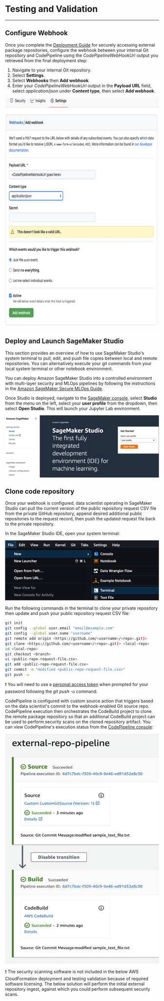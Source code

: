# Testing and Validation
---
## Configure Webhook
Once you complete the [Deployment Guide](documentation/deployment-guide.md) for securely accessing external package repositories, configure the webhook between your internal Git repository and CodePipeline using the _CodePipelineWebHookUrl_ output you retrieved from the final deployment step:

1. Navigate to your internal Git repository.
2. Select **Settings**.
3. Select **Webhooks** then **Add webhook**.
4. Enter your _CodePipelineWebHookUrl_ output in the **Payload URL** field, select _application/json_ under **Content type**, then select **Add webhook**.

<p align="center">
  <img width="700" height="750" src="../img/webhook-config.png">
</p>

## Deploy and Launch SageMaker Studio
This section provides an overview of how to use SageMaker Studio's system terminal to pull, edit, and push file copies between local and remote repositories. You can alternatively execute your git commands from your local system terminal or other notebook environment.

You can deploy Amazon SageMaker Studio into a controlled environment with multi-layer security and MLOps pipelines by following the instructions in the [Amazon SageMaker Secure MLOps Guide](https://github.com/aws-samples/amazon-sagemaker-secure-mlops).

Once Studio is deployed, navigate to the [SageMaker console](https://console.aws.amazon.com/sagemaker/home?#/dashboard), select **Studio** from the menu on the left, select your **user profile** from the dropdown, then select **Open Studio**. This will launch your Jupyter Lab environment.

<p align="center">
  <img src="../img/studio-console.png">
</p>

## Clone code repository
Once your webhook is configured, data scientist operating in SageMaker Studio can pull the current version of the public repository request CSV file from the private GitHub repository, append desired additional public repositories to the request record, then push the updated request file back to the private repository.

In the SageMaker Studio IDE, open your system terminal:

<p align="center">
  <img src="../img/studio-terminal.png">
</p>

Run the following commands in the terminal to clone your private repository then update and push your public repository request CSV file:

```sh
git init
git config --global user.email "email@example.com"
git config --global user.name "username"
git remote add origin <https://github.com/<username>/<repo>.git)>
git clone <https://github.com/<username>/<repo>.git)> <local-repo>
cd <local-repo>
git checkout <branch>
vi <public-repo-request-file.csv>
git add <public-repo-request-file.csv>
git commit -m "modified <public-repo-request-file.csv>"
git push -u
```
❗ You will need to use a [personal access token](https://docs.github.com/en/authentication/keeping-your-account-and-data-secure/creating-a-personal-access-token) when prompted for your password following the _git push -u_ command.

CodePipeline is configured with custom source action that triggers based on the data scientist's commit to the webhook-enabled Git source repo. CodePipeline execution then orchestrates the CodeBuild project to clone the remote package repository so that an additional CodeBuild project can be used to perform security scans on the cloned repository artifact. You can view CodePipeline's execution status from the [CodePipeline console](https://docs.aws.amazon.com/codepipeline/latest/userguide/pipelines-view-console.html#pipelines-executions-status-console):

<p align="center">
  <img width="700" height="750" src="./img/pipeline-execution.png">
</p>

❗ The security scanning software is not included in the below AWS CloudFormation deployment and testing validation because of required software licensing. The below solution will perform the initial external repository ingest, against which you could perform subsequent security scans.



